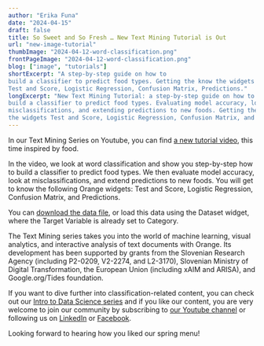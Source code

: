 ```yaml
---
author: "Erika Funa"
date: "2024-04-15"
draft: false
title: So Sweet and So Fresh … New Text Mining Tutorial is Out
url: "new-image-tutorial"
thumbImage: "2024-04-12-word-classification.png"
frontPageImage: "2024-04-12-word-classification.png"
blog: ["image", "tutorials"]
shortExcerpt: "A step-by-step guide on how to
build a classifier to predict food types. Getting the know the widgets
Test and Score, Logistic Regression, Confusion Matrix, Predictions."
longExcerpt: "New Text Mining Tutorial: a step-by-step guide on how to
build a classifier to predict food types. Evaluating model accuracy, looking at
misclassifications, and extending predictions to new foods. Getting the know
the widgets Test and Score, Logistic Regression, Confusion Matrix, and Predictions."
---
```


In our Text Mining Series on Youtube, you can find [a new tutorial video](https://www.youtube.com/watch?v=kLoe8oV9mxw&list=PLmNPvQr9Tf-bxmjlFRg0AGjMzzd1y8_kB&index=10), this time inspired by food.

In the video, we look at word classification and show you step-by-step how to build a classifier to predict food types. We then evaluate model accuracy, look at misclassifications, and extend predictions to new foods. You will get to know the following Orange widgets: Test and Score, Logistic Regression, Confusion Matrix, and Predictions. 

You can [download the data file](https://file.biolab.si/files/words-food.xlsx), or load this data using the Dataset widget, where the Target Variable is already set to Category. 

The Text Mining series takes you into the world of machine learning, visual analytics, and interactive analysis of text documents with Orange. Its development has been supported by grants from the Slovenian Research Agency (including P2-0209, V2-2274, and L2-3170), Slovenian Ministry of Digital Transformation, the European Union (including xAIM and ARISA), and Google.org/Tides foundation.

If you want to dive further into classification-related content, you can check out our [Intro to Data Science series](https://www.youtube.com/watch?v=7I3d0HdUjsk&list=PLmNPvQr9Tf-b_SuBdoRsuNhTmaHJ0eKab&index=30) and if you like our content, you are very welcome to join our community by subscribing to [our Youtube channel](https://www.youtube.com/orangedatamining) or following us on [LinkedIn](https://si.linkedin.com/company/orange-data-mining) or [Facebook](https://www.facebook.com/orangedatamining/).

Looking forward to hearing how you liked our spring menu!